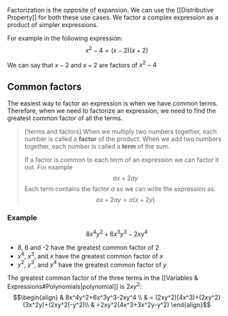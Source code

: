 Factorization is the opposite of expansion. We can use the [[Distributive Property]] for both these use cases. We factor a complex expression as a product of simpler expressions.

For example in the following expression:
$$x^2-4=(x-2)(x+2)$$

We can say that $x-2$ and $x+2$ are factors of $x^2-4$

## Common factors

The easiest way to factor an expression is when we have common terms. Therefore, when we need to factorize an expression, we need to find the greatest common factor of all the terms.

> [!terms and factors]
> When we multiply two numbers together, each number is called a **factor** of the product. When we add two numbers together, each number is called a **term** of the sum.
> 
> If a factor is common to each term of an expression we can factor it out. For example
> $$ax+2ay$$
> Each term contains the factor $a$ so we can write the expression as:
> $$ax+2ay = a(x+2y)$$

### Example
$$8x^4y^2+6x^3y^3-2xy^4$$
- 8, 6 and -2 have the greatest common factor of 2
- $x^4$,  $x^3$, and $x$ have the greatest common factor of $x$
- $y^2$, $y^3$, and $y^4$ have the greatest common factor of $y$

The greatest common factor of the three terms in the [[Variables & Expressions#Polynomials|polynomial]] is $2xy^2$:
$$\begin{align}
& 8x^4y^2+6x^3y^3-2xy^4 \\
& = (2xy^2)(4x^3)+(2xy^2)(3x^2y)+(2xy^2(-y^2)\\
& =2xy^2(4x^3+3x^2y-y^2)
\end{align}$$
